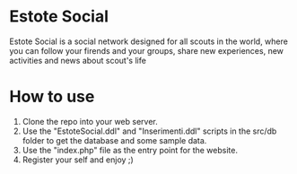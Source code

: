 # Estote Social
Estote Social is a social network designed for all scouts in the world, where you can follow your firends and your groups, share new experiences, new activities and news about scout's life
# How to use
1. Clone the repo into your web server.
2. Use the "EstoteSocial.ddl" and "Inserimenti.ddl" scripts in the src/db folder to get the database and some sample data.
3. Use the "index.php" file as the entry point for the website.
4. Register your self and enjoy ;)